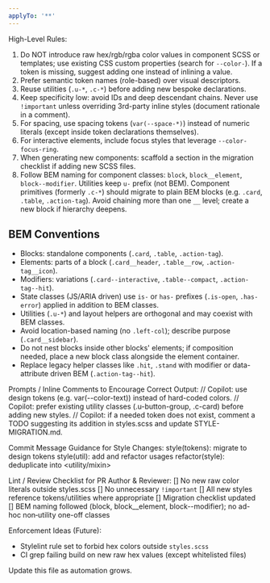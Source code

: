 ```yaml
---
applyTo: '**'
---
```

High-Level Rules:
1. Do NOT introduce raw hex/rgb/rgba color values in component SCSS or templates; use existing CSS custom properties (search for `--color-`). If a token is missing, suggest adding one instead of inlining a value.
2. Prefer semantic token names (role-based) over visual descriptors.
3. Reuse utilities (`.u-*`, `.c-*`) before adding new bespoke declarations.
4. Keep specificity low: avoid IDs and deep descendant chains. Never use `!important` unless overriding 3rd-party inline styles (document rationale in a comment).
5. For spacing, use spacing tokens (`var(--space-*)`) instead of numeric literals (except inside token declarations themselves).
6. For interactive elements, include focus styles that leverage `--color-focus-ring`.
7. When generating new components: scaffold a section in the migration checklist if adding new SCSS files.
 8. Follow BEM naming for component classes: `block`, `block__element`, `block--modifier`. Utilities keep `u-` prefix (not BEM). Component primitives (formerly `.c-*`) should migrate to plain BEM blocks (e.g. `.card`, `.table`, `.action-tag`). Avoid chaining more than one `__` level; create a new block if hierarchy deepens.

## BEM Conventions
* Blocks: standalone components (`.card`, `.table`, `.action-tag`).
* Elements: parts of a block (`.card__header`, `.table__row`, `.action-tag__icon`).
* Modifiers: variations (`.card--interactive`, `.table--compact`, `.action-tag--hit`).
* State classes (JS/ARIA driven) use `is-` or `has-` prefixes (`.is-open`, `.has-error`) applied in addition to BEM classes.
* Utilities (`.u-*`) and layout helpers are orthogonal and may coexist with BEM classes.
* Avoid location-based naming (no `.left-col`); describe purpose (`.card__sidebar`).
* Do not nest blocks inside other blocks' elements; if composition needed, place a new block class alongside the element container.
* Replace legacy helper classes like `.hit`, `.stand` with modifier or data-attribute driven BEM (`.action-tag--hit`).

Prompts / Inline Comments to Encourage Correct Output:
// Copilot: use design tokens (e.g. var(--color-text)) instead of hard-coded colors.
// Copilot: prefer existing utility classes (.u-button-group, .c-card) before adding new styles.
// Copilot: if a needed token does not exist, comment a TODO suggesting its addition in styles.scss and update STYLE-MIGRATION.md.

Commit Message Guidance for Style Changes:
style(tokens): migrate <component> to design tokens
style(util): add <utility-name> and refactor usages
refactor(style): deduplicate <pattern> into <utility/mixin>

Lint / Review Checklist for PR Author & Reviewer:
[] No new raw color literals outside styles.scss
[] No unnecessary `!important`
[] All new styles reference tokens/utilities where appropriate
[] Migration checklist updated
[] BEM naming followed (block, block__element, block--modifier); no ad-hoc non‑utility one-off classes

Enforcement Ideas (Future):
* Stylelint rule set to forbid hex colors outside `styles.scss`
* CI grep failing build on new raw hex values (except whitelisted files)

Update this file as automation grows.
